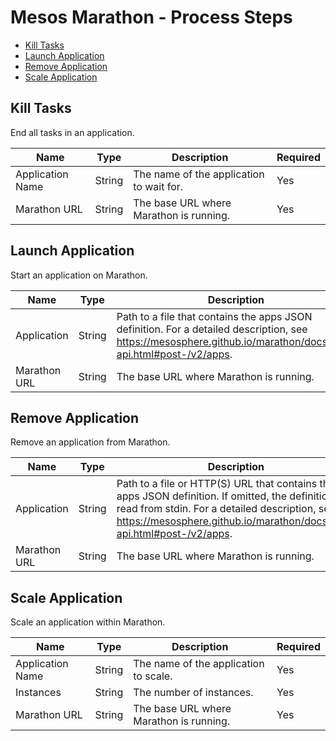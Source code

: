 
# Mesos Marathon - Process Steps

* [Kill Tasks](#kill_tasks)
* [Launch Application](#launch_application)
* [Remove Application](#remove_application)
* [Scale Application](#scale_application)


## Kill Tasks

End all tasks in an application.


| Name | Type | Description                                                                                                          | Required |
| ---- | ---- | -------------------------------------------------------------------------------------------------------------------- | -------- |
| Application Name | String | The name of the application to wait for. | Yes |
| Marathon URL | String | The base URL where Marathon is running. | Yes |



## Launch Application

Start an application on Marathon.


| Name | Type | Description                                                                                                          | Required |
| ---- | ---- | -------------------------------------------------------------------------------------------------------------------- | -------- |
| Application | String | Path to a file that contains the apps JSON definition. For a detailed description, see https://mesosphere.github.io/marathon/docs/rest-api.html#post-/v2/apps. | Yes |
| Marathon URL | String | The base URL where Marathon is running. | Yes |



## Remove Application

Remove an application from Marathon.


| Name | Type | Description                                                                                                          | Required |
| ---- | ---- | -------------------------------------------------------------------------------------------------------------------- | -------- |
| Application | String | Path to a file or HTTP(S) URL that contains the apps JSON definition. If omitted, the definition is read from stdin. For a detailed description, see https://mesosphere.github.io/marathon/docs/rest-api.html#post-/v2/apps. | Yes |
| Marathon URL | String | The base URL where Marathon is running. | Yes |



## Scale Application

Scale an application within Marathon.


| Name | Type | Description                                                                                                          | Required |
| ---- | ---- | -------------------------------------------------------------------------------------------------------------------- | -------- |
| Application Name | String | The name of the application to scale. | Yes |
| Instances | String | The number of instances. | Yes |
| Marathon URL | String | The base URL where Marathon is running. | Yes |



